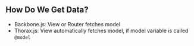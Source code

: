##  How Do We Get Data?

* Backbone.js: View or Router fetches model
* Thorax.js: View automatically fetches model, if model variable is called `@model`
